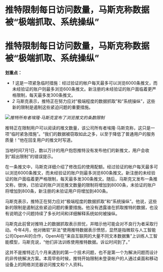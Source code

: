 # 推特限制每日访问数量，马斯克称数据被“极端抓取、系统操纵”

# 推特限制每日访问数量，马斯克称数据被“极端抓取、系统操纵”

**划重点：**

  * _1_ 这是一项紧急临时措施：经过验证的帐户每天最多可以浏览6000条推文，而未经验证的账户则最多浏览600条推文。新注册的未经验证的账户面临着更严格限制，每天最多发300条推文。
  * _2_ 马斯克表示，推特正在努力应对“极端程度的数据抓取”和“系统操纵”，这些新的限制是遏制这些紧迫问题的重要措施。

![](https://inews.gtimg.com/newsapp_bt/0/15811000070/1000)_推特所有者埃隆·马斯克宣布了浏览推文的条数限制_

推特正在限制用户可以阅读的推文数量，该公司所有者埃隆·马斯克称，这只是一项“临时紧急措施”。“我们的数据被窃取如此之多，以至于降低了普通用户的服务质量！”他在回复用户的推文时写道。

当地时间7月1日，数以万计的用户抱怨推特没有发布他们的新推文，用户会收到“超出限制”的错误提示。

在一条推文中，马斯克详细介绍了修改后的使用配额。经过验证的帐户每天最多可以浏览6000条推文，而未经验证的账户则最多浏览600条推文。新注册的未经验证的账户面临着更严格限制，每天最多发300条推文。随后，马斯克又发布一条推文称，很快，已验证的账户浏览推文数量的限制将增加到8000条，未验证的账户将增加到800条，新注册的未验证用户将增加到400条。

马斯克表示，推特正在努力应对“极端程度的数据抓取”和“系统操纵”。他说，这些新的限制是遏制这些紧迫问题的重要措施。他没有透露谁在抓取推特的数据，也没有说明这个问题持续了多长时间和详细解释系统如何被操纵。

马斯克此前曾对推特上的数据抓取表示担忧，并暗示他可能会对不良行为者采取行动。今年4月，他对微软“非法”使用推特数据表示愤怒，显然是指微软与人工智能公司OpenAI的合作，OpenAI在“来自互联网的大量不同文本数据集”上训练人工智能模型，马斯克说，“他们非法训练使用推特数据。诉讼时间到了。”

这并不是推特近几个月来遇到的第一个技术问题，也不是第一个为解决问题而设计的非传统解决方案。本周早些时候，推特开始限制未登录帐户的人通过桌面和移动设备上的网络浏览器访问推文和个人资料。

